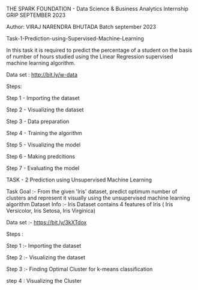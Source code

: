 THE SPARK FOUNDATION - Data Science & Business Analytics Internship GRIP SEPTEMBER 2023

Author: VIRAJ NARENDRA BHUTADA Batch september 2023

Task-1-Prediction-using-Supervised-Machine-Learning

In this task it is required to predict the percentage of a student on the basis of number of hours studied using the Linear Regression supervised machine learning algorithm.

Data set : http://bit.ly/w-data

Steps:

Step 1 - Importing the dataset

Step 2 - Visualizing the dataset

Step 3 - Data preparation

Step 4 - Training the algorithm

Step 5 - Visualizing the model

Step 6 - Making predcitions

Step 7 - Evaluating the model


TASK - 2 Prediction using Unsupervised Machine Learning

Task Goal :-
From the given 'Iris' dataset, predict optimum number of clusters and represent it visually using the unsupervised machine learning algorithm Dataset Info :- Iris Dataset contains 4 features of Iris ( Iris Versicolor, Iris Setosa, Iris Virginica)

Data set :- https://bit.ly/3kXTdox

Steps :

Step 1 :- Importing the dataset

Step 2 :- Visualizing the dataset

Step 3 :- Finding Optimal Cluster for k-means classification

step 4 : Visualizing the Cluster
